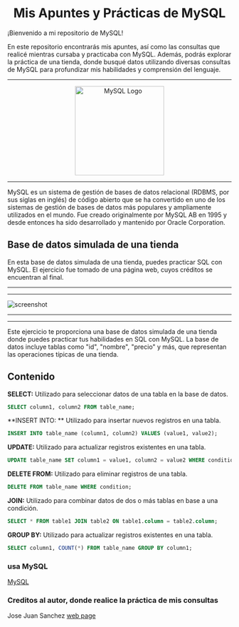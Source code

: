 <!-- Please update value in the {}  -->

<h1 align="center">Mis Apuntes y Prácticas de MySQL</h1>

¡Bienvenido a mi repositorio de MySQL!

En este repositorio encontrarás mis apuntes, así como las consultas que realicé mientras cursaba y practicaba con MySQL. Además, podrás explorar la práctica de una tienda, donde busqué datos utilizando diversas consultas de MySQL para profundizar mis habilidades y comprensión del lenguaje.

---- 

<div align="center">
  <img src="https://www.mysql.com/common/logos/logo-mysql-170x115.png" alt="MySQL Logo" width="200">
</div>

----

MySQL es un sistema de gestión de bases de datos relacional (RDBMS, por sus siglas en inglés) de código abierto que se ha convertido en uno de los sistemas de gestión de bases de datos más populares y ampliamente utilizados en el mundo. Fue creado originalmente por MySQL AB en 1995 y desde entonces ha sido desarrollado y mantenido por Oracle Corporation.


## Base de datos simulada de una tienda

En esta base de datos simulada de una tienda, puedes practicar SQL con MySQL. El ejercicio fue tomado de una página web, cuyos créditos se encuentran al final.

----
----

![screenshot](https://github.com/MarckWeb/MySQL-practice-with-data-from-store/blob/master/assets/Imagen1.png)

----
----

Este ejercicio te proporciona una base de datos simulada de una tienda donde puedes practicar tus habilidades en SQL con MySQL. La base de datos incluye tablas como "id", "nombre", "precio" y más, que representan las operaciones típicas de una tienda.

## Contenido
**SELECT:** Utilizado para seleccionar datos de una tabla en la base de datos.
```sql
SELECT column1, column2 FROM table_name;
```

**INSERT INTO: **  Utilizado para insertar nuevos registros en una tabla.
```sql
INSERT INTO table_name (column1, column2) VALUES (value1, value2);
```

**UPDATE:** Utilizado para actualizar registros existentes en una tabla.
```sql
UPDATE table_name SET column1 = value1, column2 = value2 WHERE condition;
```

**DELETE FROM:** Utilizado para eliminar registros de una tabla.
```sql
DELETE FROM table_name WHERE condition;
```

**JOIN:** Utilizado para combinar datos de dos o más tablas en base a una condición.
```sql
SELECT * FROM table1 JOIN table2 ON table1.column = table2.column;
```

**GROUP BY:** Utilizado para actualizar registros existentes en una tabla.
```sql
SELECT column1, COUNT(*) FROM table_name GROUP BY column1;
```
### usa MySQL
[MySQL](https://www.mysql.com/)

### Creditos al autor, donde realice la práctica de mis consultas

Jose Juan Sanchez
[web page](https://josejuansanchez.org/bd/ejercicios-consultas-sql/index.html#ejercicios.-realizaci%C3%B3n-de-consultas-sql)
